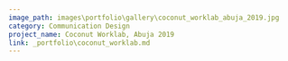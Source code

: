 ```yaml
---
image_path: images\portfolio\gallery\coconut_worklab_abuja_2019.jpg
category: Communication Design
project_name: Coconut Worklab, Abuja 2019
link: _portfolio\coconut_worklab.md
---
```

